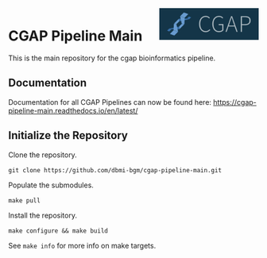 <img src="https://github.com/dbmi-bgm/cgap-pipeline/blob/main/docs/images/cgap_logo.png" width="200" align="right">

# CGAP Pipeline Main

This is the main repository for the cgap bioinformatics pipeline.

## Documentation

Documentation for all CGAP Pipelines can now be found here:
https://cgap-pipeline-main.readthedocs.io/en/latest/

## Initialize the Repository

Clone the repository.

    git clone https://github.com/dbmi-bgm/cgap-pipeline-main.git

Populate the submodules.

    make pull

Install the repository.

    make configure && make build

See ``make info`` for more info on make targets.
